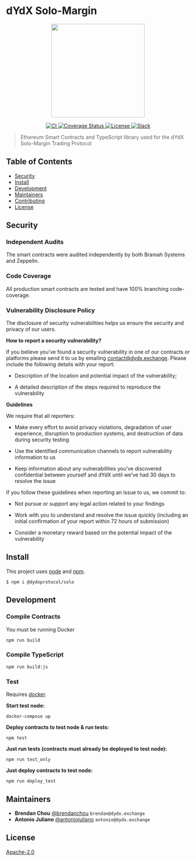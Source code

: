 # dYdX Solo-Margin

<p align="center"><img src="https://dydx.exchange/images/logo.png" width="256" /></p>

<p align="center">
  <a href="https://circleci.com/gh/dydxprotocol/workflows/solo/tree/master">
    <img src="https://circleci.com/gh/dydxprotocol/solo/tree/master.svg?style=svg&circle-token=5f92a227c38113445186b0ecf2681be2fd86c9d4" alt='CI' />
  </a>
  <a href='https://coveralls.io/github/dydxprotocol/solo'>
    <img src='https://coveralls.io/repos/github/dydxprotocol/solo/badge.svg?t=toKMwT' alt='Coverage Status' />
  </a>
  <a href='https://github.com/dydxprotocol/solomargin/blob/master/LICENSE'>
    <img src='https://img.shields.io/github/license/dydxprotocol/protocol.svg?longCache=true' alt='License' />
  </a>
  <a href='https://slack.dydx.exchange/'>
    <img src='https://img.shields.io/badge/chat-on%20slack-brightgreen.svg?longCache=true' alt='Slack' />
  </a>
</p>

> Ethereum Smart Contracts and TypeScript library used for the dYdX Solo-Margin Trading Protocol

## Table of Contents

 - [Security](#security)
 - [Install](#install)
 - [Development](#development)
 - [Maintainers](#maintainers)
 - [Contributing](#contributing)
 - [License](#license)

## Security

### Independent Audits

The smart contracts were audited independently by both Bramah Systems and Zeppelin.

### Code Coverage

All production smart contracts are tested and have 100% branching code-coverage.

### Vulnerability Disclosure Policy

The disclosure of security vulnerabilities helps us ensure the security and privacy of our users.

**How to report a security vulnerability?**

If you believe you’ve found a security vulnerability in one of our contracts or platforms please send
it to us by emailing [contact@dydx.exchange](mailto:contact@dydx.exchange). Please include the following details with your report:

* Description of the location and potential impact of the vulnerability;

* A detailed description of the steps required to reproduce the vulnerability

**Guidelines**  

We require that all reporters:

* Make every effort to avoid privacy violations, degradation of user experience,
disruption to production systems, and destruction of data during security testing

* Use the identified communication channels to report vulnerability information to us

* Keep information about any vulnerabilities you’ve discovered confidential between yourself and
dYdX until we’ve had 30 days to resolve the issue

If you follow these guidelines when reporting an issue to us, we commit to:

* Not pursue or support any legal action related to your findings

* Work with you to understand and resolve the issue quickly
(including an initial confirmation of your report within 72 hours of submission)

* Consider a monetary reward based on the potential impact of the vulnerability

## Install

This project uses [node](https://nodejs.org) and [npm](https://npmjs.com).

`$ npm i @dydxprotocol/solo`

## Development

### Compile Contracts

You must be running Docker

`npm run build`

### Compile TypeScript

`npm run build:js`

### Test

Requires [docker](https://docker.com).

**Start test node:**

`docker-compose up`

**Deploy contracts to test node & run tests:**

`npm test`

**Just run tests (contracts must already be deployed to test node):**

`npm run test_only`

**Just deploy contracts to test node:**

`npm run deploy_test`

## Maintainers

 - **Brendan Chou** [@brendanchou](https://github.com/BrendanChou) `brendan@dydx.exchange`
 - **Antonio Juliano** [@antoniojuliano](https://github.com/AntonioJuliano) `antonio@dydx.exchange`

## License

[Apache-2.0](./blob/master/LICENSE)
